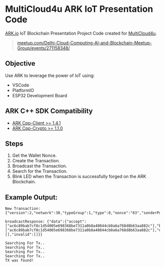 # MultiCloud4u ARK IoT Presentation Code

[ARK.io](https://ark.io) IoT Blockchain Presentation Project Code created for [MultiCloud4u](https://multicloud4u.com/).

> [meetup.com/Delhi-Cloud-Computing-AI-and-Blockchain-Meetup-Group/events/271158348/](https://www.meetup.com/Delhi-Cloud-Computing-AI-and-Blockchain-Meetup-Group/events/271158348/)

## Objective

Use ARK to leverage the power of IoT using:
- VSCode
- PlatformIO
- ESP32 Development Board

## ARK C++ SDK Compatibility

- [ARK Cpp-Client >= 1.4.1](https://github.com/ArkEcosystem/cpp-client/releases/tag/1.4.1)
- [ARK Cpp-Crypto >= 1.1.0](https://github.com/ArkEcosystem/cpp-crypto/releases/tag/1.1.0)

## Steps

1) Get the Wallet Nonce.
2) Create the Transaction.
3) Broadcast the Transaction.
4) Search for the Transaction.
5) Blink LED when the Transaction is successfully forged on the ARK Blockchain.

## Example Output:
```shell
New Transaction: {"version":2,"network":30,"typeGroup":1,"type":0,"nonce":"63","senderPublicKey":"0216fa03d378b6ad01325e186ad2cbb9d18976d5b27d0ca74b4f92bb6bf9a6d4d9","fee":"10000000","amount":"1","vendorField":"4571846c2d2282934613629e2bc433422f22c6c4ebb80fbcd8cc35026932a8b9","expiration":0,"recipientId":"DNSrsDUq5injGBdNXPV7v7u1Qy9LZfWEdM","id":"ac6c89bab7cf8c1d54005e698368be7311a0b8a40844cb0a6a768d8b63aa882c","signature":"304502210081edf6eb6de17e1d0893bdf87e49776de039273c6183587fdea7dfa9bb692f5e02204d6968d6381547f3ac6c7b233fd4cbcd25ae4f6f20d8ab78fb9e2b0c23f2fca1"}

broadcastResponse: {"data":{"accept":["ac6c89bab7cf8c1d54005e698368be7311a0b8a40844cb0a6a768d8b63aa882c"],"broadcast":["ac6c89bab7cf8c1d54005e698368be7311a0b8a40844cb0a6a768d8b63aa882c"],"excess":[],"invalid":[]}}

Searching For Tx..
Searching For Tx..
Searching For Tx..
Searching For Tx..
TX was found!
```
